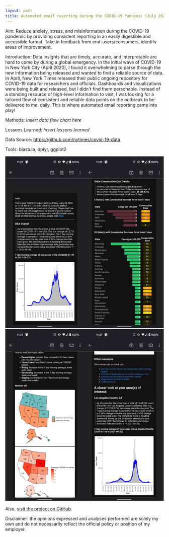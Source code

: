 ```yaml
---
layout: post
title: Automated email reporting during the COVID-19 Pandemic (July 2020 - Present)  
---  
```


Aim: Reduce anxiety, stress, and misinformation during the COVID-19 pandemic by providing consistent reporting in an easily digestible and accessible format. Take in feedback from end-users/consumers, identify areas of improvement. 

Introduction:
Data insights that are timely, accurate, and interpretable are hard to come by during a global emergency. In the initial wave of COVID-19 in New York City (April 2020), I found it overwhelming to parse through the new information being released and wanted to find a reliable source of data. In April, New York Times released their public ongoing repository for COVID-19 data for researchers and officials. Dashboards and visualizations were being built and released, but I didn't find them personable. Instead of a standing resource of high-level information to visit, I was looking for a tailored flow of consistent and reliable data points on the outbreak to be delivered to me, daily. This is where automated email reporting came into play!

Methods:
*Insert data flow chart here*

Lessons Learned:
*Insert lessons learned*


Data Source: https://github.com/nytimes/covid-19-data

Tools: blastula, dplyr, ggplot2

![mh_needs_svi_dash2](/images/joined1_2.jpg)
![mh_needs_svi_dash2](/images/joined3_4.jpg)


Also, [visit the project on GitHub](https://github.com/jensennhu/automated_sitrep_covid19).  

Disclaimer: the opinions expressed and analyses performed are solely my own and do not necessarily reflect the official policy or position of my employer.
